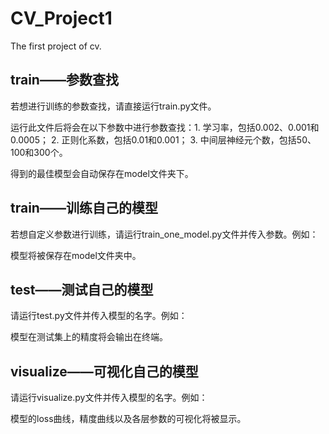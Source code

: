 # CV_Project1
The first project of cv.

## train——参数查找
若想进行训练的参数查找，请直接运行train.py文件。
  
运行此文件后将会在以下参数中进行参数查找：1. 学习率，包括0.002、0.001和0.0005； 2. 正则化系数，包括0.01和0.001； 3. 中间层神经元个数，包括50、100和300个。
  
得到的最佳模型会自动保存在model文件夹下。
## train——训练自己的模型
若想自定义参数进行训练，请运行train_one_model.py文件并传入参数。例如：
  
模型将被保存在model文件夹中。
## test——测试自己的模型
请运行test.py文件并传入模型的名字。例如：

模型在测试集上的精度将会输出在终端。
## visualize——可视化自己的模型
请运行visualize.py文件并传入模型的名字。例如：
  
模型的loss曲线，精度曲线以及各层参数的可视化将被显示。
